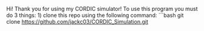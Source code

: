 Hi! Thank you for using my CORDIC simulator!
To use this program you must do 3 things:
    1) clone this repo using the following command:
        ```bash 
        git clone https://github.com/jackc03/CORDIC_Simulation.git